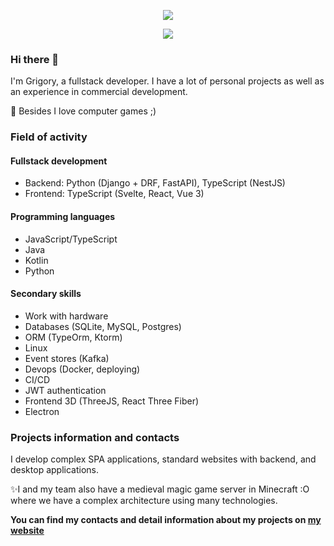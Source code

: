 <p align="center">
  <!-- Typing SVG by DenverCoder1 - https://github.com/DenverCoder1/readme-typing-svg -->
  <a href="https://github.com/DenverCoder1/readme-typing-svg">
    <img src="https://readme-typing-svg.demolab.com/?lines=Hi!%20I'm%20Gleb&font=Fira%20Code&center=true&width=440&height=45&color=27ae60&vCenter=true&duration=1&repeat=false&pause=1000&size=22" /></a>
</p>

<p align="center">
  <!-- Typing SVG by DenverCoder1 - https://github.com/DenverCoder1/readme-typing-svg -->
  <a href="https://github.com/DenverCoder1/readme-typing-svg">
    <img src="https://readme-typing-svg.demolab.com/?lines=Authomation%20Quality%20Assurance;3%2B%20years%20of%20experience;Always%20learning&font=Fira%20Code&center=true&width=440&height=45&color=27ae60&vCenter=true&duration=2500&pause=1000&size=22" /></a>
</p>

### Hi there 👋

I'm Grigory, a fullstack developer. I have a lot of personal projects as well as an experience in commercial development.

🚀 Besides I love computer games ;)


### Field of activity

#### Fullstack development
- Backend: Python (Django + DRF, FastAPI), TypeScript (NestJS)
- Frontend: TypeScript (Svelte, React, Vue 3)

#### Programming languages
- JavaScript/TypeScript
- Java
- Kotlin
- Python

#### Secondary skills

- Work with hardware
- Databases (SQLite, MySQL, Postgres)
- ORM (TypeOrm, Ktorm)
- Linux
- Event stores (Kafka)
- Devops (Docker, deploying)
- CI/CD
- JWT authentication
- Frontend 3D (ThreeJS, React Three Fiber)
- Electron

### Projects information and contacts

I develop complex SPA applications, standard websites with backend, and desktop applications.

✨I and my team also have a medieval magic game server in Minecraft :O where we have a complex architecture using many technologies.

**You can find my contacts and detail information about my projects on [my website](https://osx11.github.io)**
